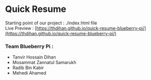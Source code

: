 # Quick Resume

Starting point of our project : ./index.html file \
Live Preview : [https://thdihan.github.io/quick-resume-blueberry-pi/](https://thdihan.github.io/quick-resume-blueberry-pi/)
### Team Blueberry Pi : 
- Tanvir Hossain Dihan
- Mosammat Zannatul Samarukh
- Radib Bin Kabir
- Mehedi Ahamed
